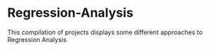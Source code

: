 # Regression-Analysis

This compilation of projects displays some different approaches to Regression Analysis

